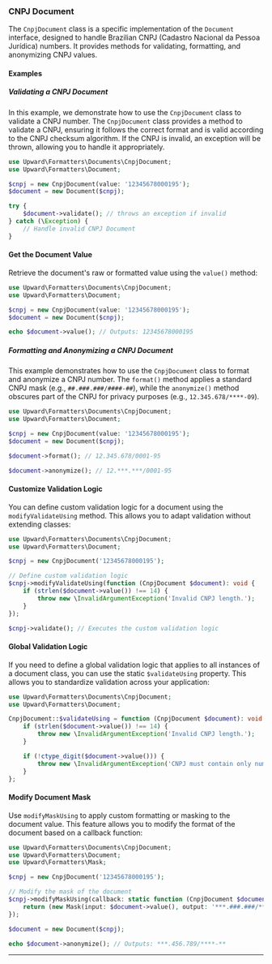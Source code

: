 ### CNPJ Document

The `CnpjDocument` class is a specific implementation of the `Document` interface, designed to handle Brazilian CNPJ (Cadastro Nacional da Pessoa Jurídica) numbers. It provides methods for validating, formatting, and anonymizing CNPJ values.

#### Examples
##### Validating a CNPJ Document
In this example, we demonstrate how to use the `CnpjDocument` class to validate a CNPJ number. The `CnpjDocument` class provides a method to validate a CNPJ, ensuring it follows the correct format and is valid according to the CNPJ checksum algorithm. If the CNPJ is invalid, an exception will be thrown, allowing you to handle it appropriately.

```php
use Upward\Formatters\Documents\CnpjDocument;
use Upward\Formatters\Document;

$cnpj = new CnpjDocument(value: '12345678000195');
$document = new Document($cnpj);

try {
    $document->validate(); // throws an exception if invalid
} catch (\Exception) {
    // Handle invalid CNPJ Document
}
```

#### Get the Document Value
Retrieve the document's raw or formatted value using the `value()` method:

```php
use Upward\Formatters\Documents\CnpjDocument;
use Upward\Formatters\Document;

$cnpj = new CnpjDocument(value: '12345678000195');
$document = new Document($cnpj);

echo $document->value(); // Outputs: 12345678000195
```

##### Formatting and Anonymizing a CNPJ Document
This example demonstrates how to use the `CnpjDocument` class to format and anonymize a CNPJ number. The `format()` method applies a standard CNPJ mask (e.g., `##.###.###/####-##`), while the `anonymize()` method obscures part of the CNPJ for privacy purposes (e.g., `12.345.678/****-09`).

```php
use Upward\Formatters\Documents\CnpjDocument;
use Upward\Formatters\Document;

$cnpj = new CnpjDocument(value: '12345678000195');
$document = new Document($cnpj);

$document->format(); // 12.345.678/0001-95

$document->anonymize(); // 12.***.***/0001-95
```

#### Customize Validation Logic
You can define custom validation logic for a document using the `modifyValidateUsing` method. This allows you to adapt validation without extending classes:

```php
use Upward\Formatters\Documents\CnpjDocument;
use Upward\Formatters\Document;

$cnpj = new CnpjDocument('12345678000195');

// Define custom validation logic
$cnpj->modifyValidateUsing(function (CnpjDocument $document): void {
    if (strlen($document->value()) !== 14) {
        throw new \InvalidArgumentException('Invalid CNPJ length.');
    }
});

$cnpj->validate(); // Executes the custom validation logic
```

#### Global Validation Logic
If you need to define a global validation logic that applies to all instances of a document class, you can use the static `$validateUsing` property. This allows you to standardize validation across your application:

```php
use Upward\Formatters\Documents\CnpjDocument;
use Upward\Formatters\Document;

CnpjDocument::$validateUsing = function (CnpjDocument $document): void {
    if (strlen($document->value()) !== 14) {
        throw new \InvalidArgumentException('Invalid CNPJ length.');
    }

    if (!ctype_digit($document->value())) {
        throw new \InvalidArgumentException('CNPJ must contain only numbers.');
    }
};
```

#### Modify Document Mask
Use `modifyMaskUsing` to apply custom formatting or masking to the document value. This feature allows you to modify the format of the document based on a callback function:

```php
use Upward\Formatters\Documents\CnpjDocument;
use Upward\Formatters\Document;
use Upward\Formatters\Mask;

$cnpj = new CnpjDocument('12345678000195');

// Modify the mask of the document
$cnpj->modifyMaskUsing(callback: static function (CnpjDocument $document): string {
    return (new Mask(input: $document->value(), output: '***.###.###/****-**'))->format();
});

$document = new Document($cnpj);

echo $document->anonymize(); // Outputs: ***.456.789/****-**
```

---
